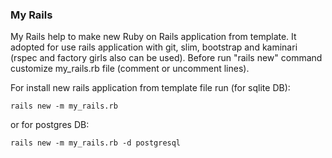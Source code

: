 ### My Rails
My Rails help to make new Ruby on Rails application from template.
It adopted for use rails application with git, slim, bootstrap and kaminari (rspec and factory girls also can be used).
Before run "rails new" command customize  my_rails.rb file (comment or uncomment lines).

For install new rails application from template file run (for sqlite DB):
```
rails new -m my_rails.rb
```
or for postgres DB:
```
rails new -m my_rails.rb -d postgresql
```
